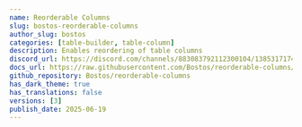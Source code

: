 ```yaml
---
name: Reorderable Columns
slug: bostos-reorderable-columns
author_slug: bostos
categories: [table-builder, table-column]
description: Enables reordering of table columns
discord_url: https://discord.com/channels/883083792112300104/1385317174171664446
docs_url: https://raw.githubusercontent.com/Bostos/reorderable-columns/refs/heads/main/README.md
github_repository: Bostos/reorderable-columns
has_dark_theme: true
has_translations: false
versions: [3]
publish_date: 2025-06-19
---
```

